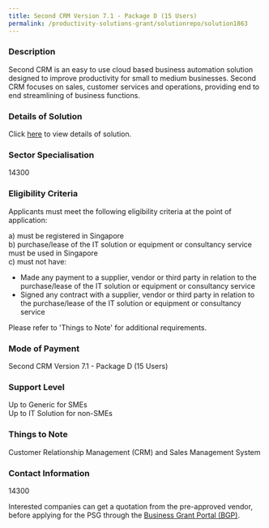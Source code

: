 ```yaml
---
title: Second CRM Version 7.1 - Package D (15 Users)
permalink: /productivity-solutions-grant/solutionrepo/solution1863
---
```


### Description

Second CRM is an easy to use cloud based business automation solution designed to improve productivity for small to medium businesses. Second CRM focuses on sales, customer services and operations, providing end to end streamlining of business functions.

### Details of Solution

Click <a href='Soft Solvers Solutions Pte Ltd' target='_blank' rel='noopener'>here</a> to view details of solution.

### Sector Specialisation

 14300 

### Eligibility Criteria

Applicants must meet the following eligibility criteria at the point of application:

a) must be registered in Singapore <br>
b) purchase/lease of the IT solution or equipment or consultancy service must be used in Singapore <br>
c) must not have:
- Made any payment to a supplier, vendor or third party in relation to the purchase/lease of the IT solution or equipment or consultancy service
- Signed any contract with a supplier, vendor or third party in relation to the purchase/lease of the IT solution or equipment or consultancy service

Please refer to 'Things to Note' for additional requirements.

### Mode of Payment
Second CRM Version 7.1 - Package D (15 Users)

### Support Level
Up to Generic for SMEs <br>
Up to IT Solution for non-SMEs

### Things to Note
Customer Relationship Management (CRM) and Sales Management System

### Contact Information
14300

Interested companies can get a quotation from the pre-approved vendor, before applying for the PSG through the <a target='_blank' rel='noopener' href='https://www.businessgrants.gov.sg/'>Business Grant Portal (BGP)</a>.
